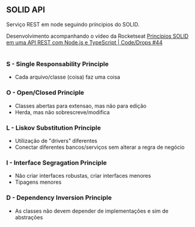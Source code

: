 ## SOLID API

Serviço REST em node seguindo príncipios do SOLID.

Desenvolvimento acompanhando o vídeo da Rocketseat [Princípios SOLID em uma API REST com Node.js e TypeScript | Code/Drops #44](https://www.youtube.com/watch?v=vAV4Vy4jfkc)

#

### S - Single Responsability Principle

- Cada arquivo/classe (coisa) faz uma coisa

### O - Open/Closed Principle

- Classes abertas para extensao, mas não para edição
- Herda, mas não sobrescreve/modifica

### L - Liskov Substitution Principle

- Utilização de "drivers" diferentes
- Conectar diferentes bancos/serviços sem alterar a regra de negócio

### I - Interface Segragation Principle

- Não criar interfaces robustas, criar interfaces menores
- Tipagens menores

### D - Dependency Inversion Principle

- As classes não devem depender de implementações e sim de abstrações
